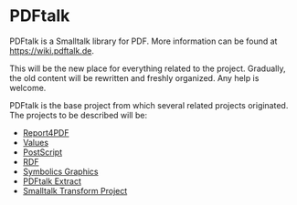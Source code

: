 # PDFtalk
PDFtalk is a Smalltalk library for PDF.
More information can be found at https://wiki.pdftalk.de.

This will be the new place for everything related to the project. Gradually, the old content will be rewritten and freshly organized. Any help is welcome.

PDFtalk is the base project from which several related projects originated.
The projects to be described will be:
* [Report4PDF](http://smalltalk-bob.blogspot.com/2012/01/pdf-report-and-law-of-demeter.html)
* [Values](https://github.com/PDFtalk/.github/wiki/Values)
* [PostScript](https://github.com/PDFtalk/.github/wiki/PostScript)
* [RDF](https://github.com/PDFtalk/.github/wiki/RDF-Project)
* [Symbolics Graphics](https://github.com/PDFtalk/.github/wiki/Symbolics-Graphics)
* [PDFtalk Extract](https://github.com/PDFtalk/.github/wiki/PDFtalk-Extract)
* [Smalltalk Transform Project](https://wiki.pdftalk.de/doku.php?id=smalltalktransform)
